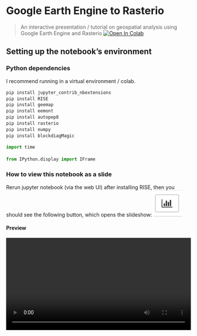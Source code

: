 Google Earth Engine to Rasterio
================

<!-- WARNING: THIS FILE WAS AUTOGENERATED! DO NOT EDIT! -->

> An interactive presentation / tutorial on geospatial analysis using
> Google Earth Engine and Rasterio
> <a href="https://colab.research.google.com/github/VehpuS/gee-to-rasterio-tutorial/blob/main/gee-to-rasterio.ipynb" target="_parent"><img src="https://colab.research.google.com/assets/colab-badge.svg" alt="Open In Colab"/></a>

## Setting up the notebook’s environment

### Python dependencies

I recommend running in a virtual environment / colab.

``` bash
pip install jupyter_contrib_nbextensions
pip install RISE
pip install geemap
pip install eemont
pip install autopep8
pip install rasterio
pip install numpy
pip install blockdiagMagic
```

``` python
import time

from IPython.display import IFrame
```

### How to view this notebook as a slide

Rerun jupyter notebook (via the web UI) after installing RISE, then you
should see the following button, which opens the slideshow:
![image.png](index_files/figure-gfm/image.png)

#### Preview

<video alt="Slides Preview" src="presentation-movie.mov" width="100%" autoplay controls />

#### More about slideshows in Jupyter

[How to generate a slideshow from a
notebook](https://towardsdatascience.com/5-slides-for-tips-on-presentation-mode-in-jupyter-notebook-f858b15fff4f#:~:text=The%20first%20step%20is%20to,Slideshow%20option%20and%20continue%20reading.&text=Each%20cell%20in%20the%20Jupyter,in%20the%20upper%2Dright%20corner.)

[Adding Rise to be able to run slideshows from
Jupyter](https://rise.readthedocs.io/en/stable/)

### In Code Diagrams

Diagrams should appear when Jupyter is run after the `blockdiagMagic` is
installed.

#### More about the library

[Github
repo](https://github.com/innovationOUtside/ipython_magic_blockdiag)

#### Example

``` python
#Reset to png output with: %setdiagpng
```

``` python
A -> B -> C;
B -> D;
```

![](index_files/figure-gfm/cell-6-output-1.svg)
